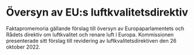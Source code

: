 # Översyn av EU:s luftkvalitetsdirektiv

Faktapromemoria gällande förslag till översyn av Europaparlamentets och Rådets direktiv om luftkvalitet och renare luft i Europa. Kommissionen presenterade sitt förslag till revidering av luftkvalitetsdirektiven den 26 oktober 2022\.
